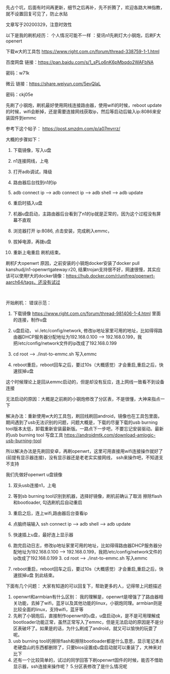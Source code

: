 先占个坑，后面有时间再更新，细节之后再补，先不折腾了，欢迎各路大神指教，就不设置回复可见了，防止水贴

文章写于20200329，注意时效性 

以下是我的刷机经历： 个人情况可能不一样 ：斐讯n1先刷灯大小钢炮，后刷F大openert  

下载w大的工具包 https://www.right.com.cn/forum/thread-338759-1-1.html 

百度网盘 链接：https://pan.baidu.com/s/1_sPLo6nK6pMbqdo2WAFbNA 

密码：w71k  

微云 链接：https://share.weiyun.com/5evQlaL 

密码：ckj05e    



先刷了小钢炮，刷机最好使用网线连接路由器，使用wifi的时候，reboot update的时候，wifi会断掉，还是需要连接网线获取ip，然后等启动后输入ip:8086来安装固件到emmc 

参考下这个帖子： https://post.smzdm.com/p/a07mvrrz/ 

大概的步骤如下：

1. 下载镜像，写入u盘 

2.  n1连接网线，上电 

3. 打开adb调试，降级 

4.  路由器后台找到n1的ip 

5.  adb connect ip --> adb connect ip --> adb shell --> adb update

6. 重启时插入u盘

7.  机器u盘启动，主路由器后台看到了n1的ip就是正常的，因为这个过程没有屏幕不直观

8. 浏览器打开 ip:8086, 点击安装，完成刷入emmc， 

9. 拔掉电源，再拨u盘 

10.  重新上电重启  刷机结束。 


刷机F大openwrt 原因，之前安装的小钢炮docker安装了docker pull kanshudj/n1-openwrtgateway:r20, 结果trojan支持很不好，网速很慢，其实应该可以使用f大的docker镜像：https://hub.docker.com/r/unifreq/openwrt-aarch64/tags，还没有试过 

​    

开始刷机： 错误示范：

1. 下载镜像 https://www.right.com.cn/forum/thread-981406-1-4.html 里面的连接，制作u盘 

2. u盘启动， vi /etc/config/network, 修改ip地址家里可用的地址，比如得得路由器DHCP服务器分配地址为192.168.0.100 --> 192.168.0.199，我把/etc/config/network文件的ip改成了192.168.0.199 

3.  cd root --> ./inst-to-emmc.sh 写入emmc

4.  reboot重启，reboot回车之后，要过10s（大概感觉）才会重启,重启之后，快速拔掉u盘 

这个时候理论上是回从emmc启动的，但是却没有反应，连上网线一致看不到设备连接   

无法启动的原因：大概是之前刷的小钢炮修改了分区表，不是很懂，大神来指点一下

解决办法：重新使用w大的工具包，刷回线刷回android，镜像也在工具包里面，期间遇到了usb无法识别的问题，问题大概是，下载的尽量下载的usb burning tool版本太低，卸载重新安装最新版。一路点下一步吧，不要忘记安装驱动。最新的usb burning tool 写盘工具 https://androidmtk.com/download-amlogic-usb-burning-tool  

所以解决办法是先刷回安卓，再刷openwrt，这里可用直接用wifi连接操作就好了(前提有显示器连接)，没有显示器还是老老实实接网线， ssh来操作吧，不知道支不支持 



我们先做好openwrt u盘镜像 

1. 双头usb连接n1，上电 

2.  等到sb burning tool识别到机器，选择好镜像，刷机前确认了取消 擦除flash和bootloader, 勾选刷机后自动重启 

3.  重启之后，连上wifi,路由器后台查看ip 

4.  点脑终端输入 ssh connect ip --> adb shell --> adb update 

5.  快速插上u盘，最好连上显示器

6. 跑完启动日志，修改ip地址家里可用的地址，比如得得路由器DHCP服务器分配地址为192.168.0.100 --> 192.168.0.199，我把/etc/config/network文件的ip改成了192.168.0.199 3. cd root --> ./inst-to-emmc.sh 写入emmc 

7. reboot重启，reboot回车之后，要过10s（大概感觉）才会重启,重启之后，快速拔掉u盘   到此结束。  

下面有几个问题： 大家有知道的可以回复下，帮助更多的人，记得带上问题描述 
1. openwrt和armbian有什么区别： 我的理解是，openwrt是增强了了路由器相关功能，去掉了wifi，蓝牙以及其他功能的linux，小钢炮同理。armbian则是比较全面的linux，支持wifi，蓝牙等 
2. 先刷了小钢炮后，直接制作openwrt的u盘，u盘启动ok，是不是可用理解成bootloader功能正常，虽然正常写入了emmc，但是无法启动的原因是不是分区表破坏了。如果是的话，为什么刷成了android，就又可以愉快的玩耍了呢。
3. usb burning tool的擦除flash和擦除bootloader都是什么意思，显示笔记本点老硬盘山的东西都删除了，只要bios设置成u盘启动就可以重装了，大神来对比下
4. 还有一个比较简单的，试过的同学回答下刷openwrt固件的时候，能否不借助显示器，ssh连接来操作呢？ 5.分区表修改了是什么情况呢 